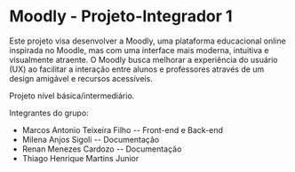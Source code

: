 # Moodly - Projeto-Integrador 1

Este projeto visa desenvolver a Moodly, uma plataforma educacional online inspirada no Moodle, mas com uma interface mais moderna, intuitiva e visualmente atraente.
O Moodly busca melhorar a experiência do usuário (UX) ao facilitar a interação entre alunos e professores através de um design amigável e recursos acessíveis.

Projeto nível básica/intermediário.

Integrantes do grupo:
- Marcos Antonio Teixeira Filho -- Front-end e Back-end
- Milena Anjos Sigoli -- Documentação
- Renan Menezes Cardozo -- Documentação
- Thiago Henrique Martins Junior

